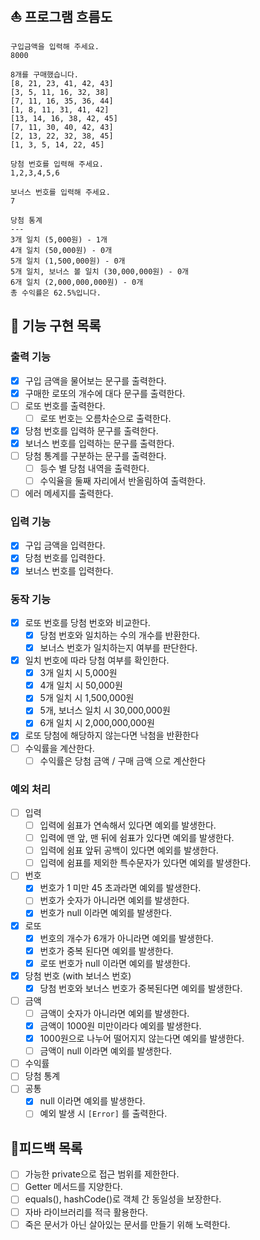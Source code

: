 ## ⛵️ 프로그램 흐름도

```
구입금액을 입력해 주세요.
8000

8개를 구매했습니다.
[8, 21, 23, 41, 42, 43] 
[3, 5, 11, 16, 32, 38] 
[7, 11, 16, 35, 36, 44] 
[1, 8, 11, 31, 41, 42] 
[13, 14, 16, 38, 42, 45] 
[7, 11, 30, 40, 42, 43] 
[2, 13, 22, 32, 38, 45] 
[1, 3, 5, 14, 22, 45]

당첨 번호를 입력해 주세요.
1,2,3,4,5,6

보너스 번호를 입력해 주세요.
7

당첨 통계
---
3개 일치 (5,000원) - 1개
4개 일치 (50,000원) - 0개
5개 일치 (1,500,000원) - 0개
5개 일치, 보너스 볼 일치 (30,000,000원) - 0개
6개 일치 (2,000,000,000원) - 0개
총 수익률은 62.5%입니다.
```

## 🚀 기능 구현 목록
### 출력 기능
- [x] 구입 금액을 물어보는 문구를 출력한다.
- [x] 구매한 로또의 개수에 대다 문구를 출력한다.
- [ ] 로또 번호를 출력한다.
    - [ ] 로또 번호는 오름차순으로 출력한다.
- [x] 당첨 번호를 입력하 문구를 출력한다.
- [x] 보너스 번호를 입력하는 문구를 출력한다.
- [ ] 당첨 통계를 구분하는 문구를 출력한다.
    - [ ] 등수 별 당첨 내역을 출력한다.
    - [ ] 수익율을 둘째 자리에서 반올림하여 출력한다.
- [ ] 에러 메세지를 출력한다.

### 입력 기능
- [x] 구입 금액을 입력한다.
- [x] 당첨 번호를 입력한다.
- [x] 보너스 번호를 입력한다.

### 동작 기능
- [x] 로또 번호를 당첨 번호와 비교한다.
  - [x] 당첨 번호와 일치하는 수의 개수를 반환한다.
  - [x] 보너스 번호가 일치하는지 여부를 판단한다.
- [x] 일치 번호에 따라 당첨 여부를 확인한다.
    - [x] 3개 일치 시 5,000원
    - [x] 4개 일치 시 50,000원
    - [x] 5개 일치 시 1,500,000원
    - [x] 5개, 보너스 일치 시 30,000,000원
    - [x] 6개 일치 시 2,000,000,000원
- [x] 로또 당첨에 해당하지 않는다면 낙첨을 반환한다
- [ ] 수익률을 계산한다.
    - [ ] 수익률은 당첨 금액 / 구매 금액 으로 계산한다

### 예외 처리
- [ ] 입력
    - [ ] 입력에 쉼표가 연속해서 있다면 예외를 발생한다.
    - [ ] 입력에 맨 앞, 맨 뒤에 쉼표가 있다면 예외를 발생한다.
    - [ ] 입력에 쉼표 앞뒤 공백이 있다면 예외를 발생한다.
    - [ ] 입력에 쉼표를 제외한 특수문자가 있다면 예외를 발생한다.
- [ ] 번호
    - [x] 번호가 1 미만 45 초과라면 예외를 발생한다.
    - [ ] 번호가 숫자가 아니라면 예외를 발생한다.
    - [x] 번호가 null 이라면 예외를 발생한다.
- [x] 로또
    - [x] 번호의 개수가 6개가 아니라면 예외를 발생한다.
    - [x] 번호가 중복 된다면 예외를 발생한다.
    - [x] 로또 번호가 null 이라면 예외를 발생한다.
- [x] 당첨 번호 (with 보너스 번호)
    - [x] 당첨 번호와 보너스 번호가 중복된다면 예외를 발생한다.
- [ ] 금액
    - [ ] 금액이 숫자가 아니라면 예외를 발생한다.
    - [x] 금액이 1000원 미만이라다 예외를 발생한다.
    - [x] 1000원으로 나누어 떨어지지 않는다면 예외를 발생한다.
    - [ ] 금액이 null 이라면 예외를 발생한다.
- [ ] 수익률
- [ ] 당첨 통계
- [ ] 공통
    - [x] null 이라면 예외를 발생한다.
    - [ ] 예외 발생 시 `[Error]` 를 출력한다.

## 🚨피드백 목록

- [ ] 가능한 private으로 접근 범위를 제한한다.
- [ ] Getter 메서드를 지양한다.
- [ ] equals(), hashCode()로 객체 간 동일성을 보장한다.
- [ ] 자바 라이브러리를 적극 활용한다.
- [ ] 죽은 문서가 아닌 살아있는 문서를 만들기 위해 노력한다. 